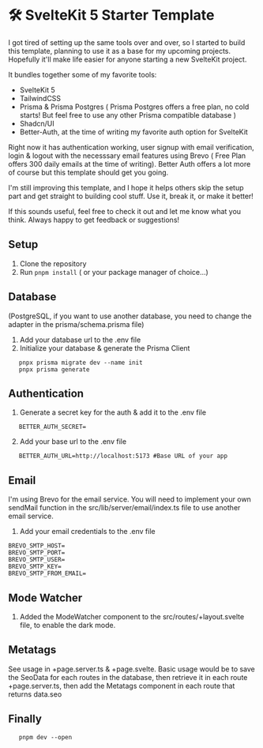 # 🛠️ SvelteKit 5 Starter Template

I got tired of setting up the same tools over and over, so I started to build this template, planning to use it as a base for my upcoming projects. Hopefully it'll make life easier for anyone starting a new SvelteKit project.

It bundles together some of my favorite tools:

- SvelteKit 5
- TailwindCSS
- Prisma & Prisma Postgres ( Prisma Postgres offers a free plan, no cold starts! But feel free to use any other Prisma compatible database )
- Shadcn/UI
- Better-Auth, at the time of writing my favorite auth option for SvelteKit

Right now it has authentication working, user signup with email verification, login & logout with the necesssary email features using Brevo ( Free Plan offers 300 daily emails at the time of writing). Better Auth offers a lot more of course but this template should get you going.

I'm still improving this template, and I hope it helps others skip the setup part and get straight to building cool stuff. Use it, break it, or make it better!

If this sounds useful, feel free to check it out and let me know what you think. Always happy to get feedback or suggestions!

## Setup

1. Clone the repository
2. Run `pnpm install` ( or your package manager of choice...)

## Database

(PostgreSQL, if you want to use another database, you need to change the adapter in the prisma/schema.prisma file)

1. Add your database url to the .env file
2. Initialize your database & generate the Prisma Client

```
   pnpx prisma migrate dev --name init
   pnpx prisma generate
```

## Authentication

1. Generate a secret key for the auth & add it to the .env file

```
   BETTER_AUTH_SECRET=
```

2. Add your base url to the .env file

```
   BETTER_AUTH_URL=http://localhost:5173 #Base URL of your app
```

## Email

I'm using Brevo for the email service.
You will need to implement your own sendMail function in the src/lib/server/email/index.ts file to use another email service.

1. Add your email credentials to the .env file

```
BREVO_SMTP_HOST=
BREVO_SMTP_PORT=
BREVO_SMTP_USER=
BREVO_SMTP_KEY=
BREVO_SMTP_FROM_EMAIL=
```

## Mode Watcher

1. Added the ModeWatcher component to the src/routes/+layout.svelte file, to enable the dark mode.

## Metatags

See usage in +page.server.ts & +page.svelte.
Basic usage would be to save the SeoData for each routes in the database, then retrieve it in each route +page.server.ts, then add the Metatags component in each route that returns data.seo

## Finally

```
   pnpm dev --open
```

